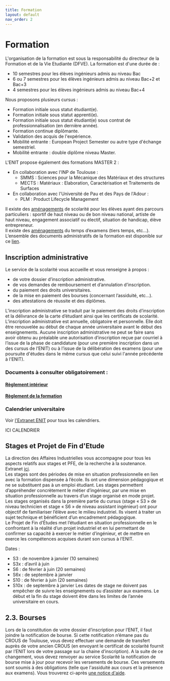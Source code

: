 ```yaml
---
title: Formation
layout: default
nav_order: 2
---
```


# Formation
L'organisation de la formation est sous la responsabilité du directeur de la Formation et de la Vie Etudiante (DFVE). La formation est d'une durée de :
- 10 semestres pour les élèves ingénieurs admis au niveau Bac
- 6 ou 7 semestres pour les élèves ingénieurs admis au niveau Bac+2 et Bac+3
- 4 semestres pour les élèves ingénieurs admis au niveau Bac+4  

Nous proposons plusieurs cursus :
- Formation initiale sous statut étudiant(e).
- Formation initiale sous statut apprenti(e).
- Formation initiale sous statut étudiant(e) sous contrat de professionnalisation (en dernière année).
- Formation continue diplômante.
- Validation des acquis de l'expérience.
- Mobilité entrante : European Project Semester ou autre type d'échange semestriel.
- Mobilité entrante : double diplôme niveau Master.

L'ENIT propose également des formations MASTER 2 : 
- En collaboration avec l'INP de Toulouse :
	- SMMS : Sciences pour la Mécanique des Matériaux et des structures
	- MECTS : Matériaux : Elaboration, Caractérisation et Traitements de Surfaces
- En collaboration avec l'Université de Pau et des Pays de l'Adour</strong> :
	- PLM : Product Lifecycle Management
	
Il existe des [aménagements](https://extranet.enit.fr/fr/dfve/amenagement-de-la-scolarite.html) de scolarité pour les élèves ayant des parcours particuliers : sportif de haut niveau ou de bon niveau national, artiste de haut niveau, engagement associatif ou électif, situation de handicap, élève entrepreneur.  
Il existe des [aménagements](https://extranet.enit.fr/fr/dfve/amenagement-de-la-scolarite.html) du temps d’examens (tiers temps, etc...).  
L’ensemble des documents administratifs de la formation est disponible sur ce [lien](https://extranet.enit.fr/fr/dfve/documents-administratifs-2.html).

## Inscription administrative
Le service de la scolarité vous accueille et vous renseigne à propos :
- de votre dossier d’inscription administrative.
- de vos demandes de remboursement et d’annulation d’inscription.
- du paiement des droits universitaires.
- de la mise en paiement des bourses (concernant l’assiduité, etc…).
- des attestations de réussite et des diplômes.

L’inscription administrative se traduit par le paiement des droits d’inscription et la délivrance de la carte d’étudiant ainsi que les certificats de scolarité. L’inscription administrative est annuelle, obligatoire et personnelle. Elle doit être renouvelée au début de chaque année universitaire avant le début des enseignements. Aucune inscription administrative ne peut se faire sans avoir obtenu au préalable une autorisation d’inscription reçue par courriel à l’issue de la phase de candidature (pour une première inscription dans un des cursus de l’ENIT) ou à l’issue de la délibération des examens (pour une poursuite d'études dans le même cursus que celui suivi l'année précédente à l'ENIT).

### Documents à consulter obligatoirement :

#### [Règlement intérieur](https://www.enit.fr/_attachments/inscription-et-reinscription-accordeon/R%25C3%25A8glement%2520int%25C3%25A9rieur%25202019.2020.pdf?download=true)

#### [Règlement de la formation](https://extranet.enit.fr/_attachments/documents-administratifs-accordeon/R%25C3%25A8glement%2520formation%25202019%25202020.pdf?download=true)

### Calendrier universitaire
Voir [l'Extranet ENIT](https://extranet.enit.fr/fr/dfve/documents-administratifs-2.html) pour tous les calendriers.  

ICI CALENDRIER  

## Stages et Projet de Fin d'Etude
La direction des Affaires Industrielles vous accompagne pour tous les aspects relatifs aux stages et PFE, de la recherche à la soutenance. Extranet <a href="https://extranet.enit.fr/fr/a-indus/stage-et-pfe.html">ici</a>.  
Les stages sont des périodes de mise en situation professionnelle en lien avec la formation dispensée à l’école. Ils ont une dimension pédagogique et ne se substituent pas à un emploi étudiant. Les stages permettent d’appréhender concrètement le métier d’ingénieur, par une mise en situation professionnelle au travers d’un stage organisé en mode projet.  
Les stages organisés dans la première partie du cursus (stage « S3 » de niveau technicien et stage « S6 » de niveau assistant ingénieur) ont pour objectif de familiariser l’élève avec le milieu industriel. Ils visent à traiter un sujet technique et bénéficient d’un encadrement pédagogique.  
Le Projet de Fin d’Études met l’étudiant en situation professionnelle en le confrontant à la réalité d’un projet industriel et en lui permettant de confirmer sa capacité à exercer le métier d’ingénieur, et de mettre en exerce les compétences acquises durant son cursus à l’ENIT.  

Dates :
- S3 : de novembre à janvier (10 semaines)
- S3x : d’avril à juin
- S6 : de février à juin (20 semaines)
- S6x : de septembre à janvier
- S10 : de février à juin (20 semaines)
- S10x : de septembre à janvier
Les dates de stage ne doivent pas empêcher de suivre les enseignements ou d’assister aux examens. Le début et la fin du stage doivent être dans les limites de l’année universitaire en cours.

## 2.3. Bourses
Lors de la constitution de votre dossier d’inscription pour l’ENIT, il faut joindre la notification de bourse. Si cette notification n’émane pas du CROUS de Toulouse, vous devez effectuer une demande de transfert auprès de votre ancien CROUS (en envoyant le certificat de scolarité fournit par l’ENIT lors de votre passage sur la chaine d’inscription). A la suite de ce changement, vous devez renvoyer au service Scolarité la notification de bourse mise à jour pour recevoir les versements de bourse. Ces versements sont soumis à des obligations (telle que l'assiduité aux cours et la présence aux examens). Vous trouverez ci-après [une notice d'aide](https://extranet.enit.fr/_attachments/scolarite-accordeon/Comment%2520demander%2520une%2520bourse.pdf?download=true).

